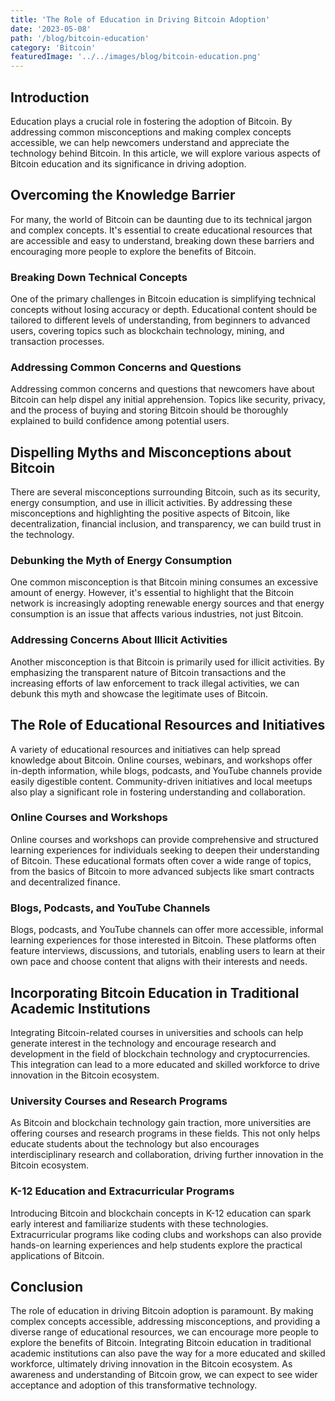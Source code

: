 ```yaml
---
title: 'The Role of Education in Driving Bitcoin Adoption'
date: '2023-05-08'
path: '/blog/bitcoin-education'
category: 'Bitcoin'
featuredImage: '../../images/blog/bitcoin-education.png'
---
```


## Introduction

Education plays a crucial role in fostering the adoption of Bitcoin. By addressing common misconceptions and making complex concepts accessible, we can help newcomers understand and appreciate the technology behind Bitcoin. In this article, we will explore various aspects of Bitcoin education and its significance in driving adoption.

## Overcoming the Knowledge Barrier

For many, the world of Bitcoin can be daunting due to its technical jargon and complex concepts. It's essential to create educational resources that are accessible and easy to understand, breaking down these barriers and encouraging more people to explore the benefits of Bitcoin.

### Breaking Down Technical Concepts

One of the primary challenges in Bitcoin education is simplifying technical concepts without losing accuracy or depth. Educational content should be tailored to different levels of understanding, from beginners to advanced users, covering topics such as blockchain technology, mining, and transaction processes.

### Addressing Common Concerns and Questions

Addressing common concerns and questions that newcomers have about Bitcoin can help dispel any initial apprehension. Topics like security, privacy, and the process of buying and storing Bitcoin should be thoroughly explained to build confidence among potential users.

## Dispelling Myths and Misconceptions about Bitcoin

There are several misconceptions surrounding Bitcoin, such as its security, energy consumption, and use in illicit activities. By addressing these misconceptions and highlighting the positive aspects of Bitcoin, like decentralization, financial inclusion, and transparency, we can build trust in the technology.

### Debunking the Myth of Energy Consumption

One common misconception is that Bitcoin mining consumes an excessive amount of energy. However, it's essential to highlight that the Bitcoin network is increasingly adopting renewable energy sources and that energy consumption is an issue that affects various industries, not just Bitcoin.

### Addressing Concerns About Illicit Activities

Another misconception is that Bitcoin is primarily used for illicit activities. By emphasizing the transparent nature of Bitcoin transactions and the increasing efforts of law enforcement to track illegal activities, we can debunk this myth and showcase the legitimate uses of Bitcoin.

## The Role of Educational Resources and Initiatives

A variety of educational resources and initiatives can help spread knowledge about Bitcoin. Online courses, webinars, and workshops offer in-depth information, while blogs, podcasts, and YouTube channels provide easily digestible content. Community-driven initiatives and local meetups also play a significant role in fostering understanding and collaboration.

### Online Courses and Workshops

Online courses and workshops can provide comprehensive and structured learning experiences for individuals seeking to deepen their understanding of Bitcoin. These educational formats often cover a wide range of topics, from the basics of Bitcoin to more advanced subjects like smart contracts and decentralized finance.

### Blogs, Podcasts, and YouTube Channels

Blogs, podcasts, and YouTube channels can offer more accessible, informal learning experiences for those interested in Bitcoin. These platforms often feature interviews, discussions, and tutorials, enabling users to learn at their own pace and choose content that aligns with their interests and needs.

## Incorporating Bitcoin Education in Traditional Academic Institutions

Integrating Bitcoin-related courses in universities and schools can help generate interest in the technology and encourage research and development in the field of blockchain technology and cryptocurrencies. This integration can lead to a more educated and skilled workforce to drive innovation in the Bitcoin ecosystem.

### University Courses and Research Programs

As Bitcoin and blockchain technology gain traction, more universities are offering courses and research programs in these fields. This not only helps educate students about the technology but also encourages interdisciplinary research and collaboration, driving further innovation in the Bitcoin ecosystem.

### K-12 Education and Extracurricular Programs

Introducing Bitcoin and blockchain concepts in K-12 education can spark early interest and familiarize students with these technologies. Extracurricular programs like coding clubs and workshops can also provide hands-on learning experiences and help students explore the practical applications of Bitcoin.

## Conclusion

The role of education in driving Bitcoin adoption is paramount. By making complex concepts accessible, addressing misconceptions, and providing a diverse range of educational resources, we can encourage more people to explore the benefits of Bitcoin. Integrating Bitcoin education in traditional academic institutions can also pave the way for a more educated and skilled workforce, ultimately driving innovation in the Bitcoin ecosystem. As awareness and understanding of Bitcoin grow, we can expect to see wider acceptance and adoption of this transformative technology.
